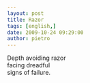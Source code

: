 ```yaml
---
layout: post
title: Razor
tags: [english,]
date: 2009-10-24 09:29:00
author: pietro
---
```

Depth avoiding razor<br/>facing dreadful<br/>signs of failure.
